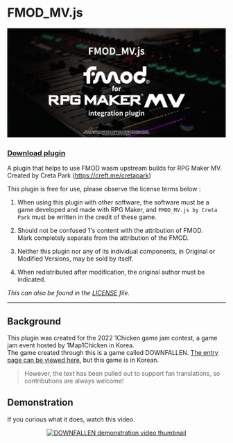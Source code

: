 # FMOD_MV.js

<p align="center">
  <img alt="FMOD_MV.js" width="640" src="./og-image.png"/>
</p>

### [Download plugin](https://github.com/creta5164/fmod-rmmv/releases)

A plugin that helps to use FMOD wasm upstream builds for RPG Maker MV.  
Created by Creta Park (https://creft.me/cretapark)

This plugin is free for use, please observe the license terms below :

1. When using this plugin with other software, the software must be
   a game developed and made with RPG Maker, and `FMOD_MV.js by Creta Park`
   must be written in the credit of these game.

2. Should not be confused 1's content with the attribution of FMOD.  
   Mark completely separate from the attribution of the FMOD.

3. Neither this plugin nor any of its individual components,
   in Original or Modified Versions, may be sold by itself.

4. When redistributed after modification, the original author must be indicated.

*This can also be found in the [LICENSE](https://github.com/creta5164/fmod-rmmv/blob/main/LICENSE) file.*

---

## Background

This plugin was created for the 2022 1Chicken game jam contest, a game jam event hosted by 1Map1Chicken in Korea.  
The game created through this is a game called DOWNFALLEN.
[The entry page can be viewed here](https://1map1chicken.com/entries/jam2022/downfallen-다운폴른), but this game is in Korean.
> However, the text has been pulled out to support fan translations, so contributions are always welcome!

## Demonstration

If you curious what it does, watch this video.

<p align="center">
  <a href="https://youtu.be/YcVaRldGb4c">
    <img alt="DOWNFALLEN demonstration video thumbnail" src="https://img.youtube.com/vi/YcVaRldGb4c/maxresdefault.jpg"/>
  </a>
</p>